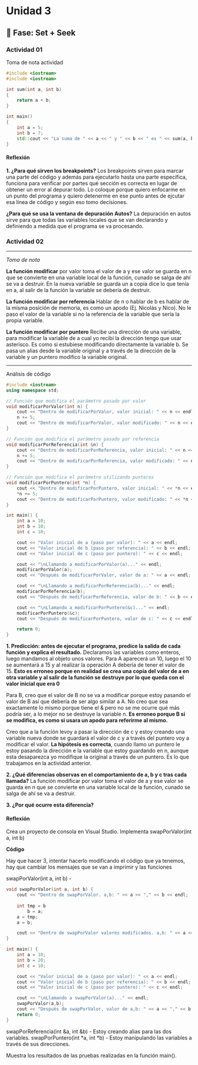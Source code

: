 # Unidad 3

## 🔎 Fase: Set + Seek

### Actividad 01
Toma de nota actividad

``` c++
#include <iostream>
#include <iostream>

int sum(int a, int b)
{
    return a + b;
}

int main()
{
    int a = 5;
    int b = 7;
    std::cout << "La suma de " << a << " y " << b << " es " << sum(a, b) << "\n";  //Para acceder al objeto de salida y se le va a enviar la suma del valor de a, más el valor del valor b y se manda la función de la suma
}
```

#### Reflexión
**1. ¿Para qué sirven los breakpoints?**
Los breakpoints sirven para marcar una parte del código y además para ejecutarlo hasta una parte específica, funciona para verificar por partes qué sección es correcta en lugar de obtener un error al depurar todo. Lo coloque porque quiero enfocarme en un punto del programa y quiero detenerme en ese punto antes de ejcutar esa línea de código y según eso tomo decisiones.

**¿Para qué se usa la ventana de depuración Autos?**
La depuración en autos sirve para que todas las variables locales que se van declarando y definiendo a medida que el programa se va procesando.

### Actividad 02
---
*Toma de nota*

  **La función modificar** por valor toma el valor de a y ese valor se guarda en n que se convierte en una variable local de la función, cunado se salga de ahí se va a destruir. En la nueva variable se guarda un a copia dice lo que tenía en a, al salir de la función la variable se debería de destruir.

  **La función modificar por referencia** Hablar de n o hablar de b es hablar de la misma posición de memoria, es como un  apodo (Ej. Nicolás y Nico). No le paso el valor de la variable si no la referencia de la variable que sería la propia variable. 

  **La función modificar por puntero** Recibe una dirección de una variable, para modificar la variable de a cual yo recibí la dirección tengo que usar asterisco. Es como si estubiese modificando directamente la variable b. Se pasa un alias desde la variable original y a través de la dirección de la variable y un puntero modifico la variable original.

---

Análisis de código

```c++
#include <iostream>
using namespace std;

// Función que modifica el parámetro pasado por valor
void modificarPorValor(int n) {
    cout << "Dentro de modificarPorValor, valor inicial: " << n << endl;
    n += 5;
    cout << "Dentro de modificarPorValor, valor modificado: " << n << endl;
}

// Función que modifica el parámetro pasado por referencia
void modificarPorReferencia(int &n) {
    cout << "Dentro de modificarPorReferencia, valor inicial: " << n << endl;
    n += 5;
    cout << "Dentro de modificarPorReferencia, valor modificado: " << n << endl;
}

// Función que modifica el parámetro utilizando punteros
void modificarPorPuntero(int *n) {
    cout << "Dentro de modificarPorPuntero, valor inicial: " << *n << endl;
    *n += 5;
    cout << "Dentro de modificarPorPuntero, valor modificado: " << *n << endl;
}

int main() {
    int a = 10;
    int b = 10;
    int c = 10;

    cout << "Valor inicial de a (paso por valor): " << a << endl;
    cout << "Valor inicial de b (paso por referencia): " << b << endl;
    cout << "Valor inicial de c (paso por puntero): " << c << endl;

    cout << "\nLlamando a modificarPorValor(a)..." << endl;
    modificarPorValor(a);
    cout << "Después de modificarPorValor, valor de a: " << a << endl;

    cout << "\nLlamando a modificarPorReferencia(b)..." << endl;
    modificarPorReferencia(b);
    cout << "Después de modificarPorReferencia, valor de b: " << b << endl;

    cout << "\nLlamando a modificarPorPuntero(&c)..." << endl;
    modificarPorPuntero(&c);
    cout << "Después de modificarPorPuntero, valor de c: " << c << endl;

    return 0;
}
```

**1. Predicción: antes de ejecutar el programa, predice la salida de cada función y explica el resultado.**
Declaramos las variables como enteros, luego mandamos al objeto unos valores. Para A aparecerá un 10, luego el 10 se aumentará a 15 y al realizar la operación A debería de tener el valor de 15. **Esto es erroneo porque en realidad se crea una copia del valor de a en otra variable y al salir de la función se destruye por lo que queda con el valor inicial que era 0**

 Para B, creo que el valor de B no se va a modificar porque estoy pasando el valor de B así que debería de ser algo similar a A. No creo que sea exactamente lo mismo porque tiene el & pero no se me ocurre qué más podría ser, a lo mejor no se destruye la variable n. **Es erroneo porque B si se modifica, es como si usara un apodo para referirme al mismo.**
 
  Creo que a la función levoy a pasar la dirección de c y estoy creando una variable nueva donde se guardará el valor de c y a través del puntero voy a modificar el valor. **La hipótesis es correcta**, cuando llamo un puntero le estoy pasando la dirección e la variable que estoy guardando en n, aunque esta desaparezca yo modifique la original a través de un puntero. Es lo que trabajamos en la actividad anterior.

**2. ¿Qué diferencias observas en el comportamiento de a, b y c tras cada llamada?**
La función modificar por valor toma el valor de a y ese valor se guarda en n que se convierte en una variable local de la función, cunado se salga de ahí se va a destruir.

**3. ¿Por qué ocurre esta diferencia?**

#### Reflexión
Crea un proyecto de consola en Visual Studio. Implementa swapPorValor(int a, int b)

**Código**

Hay que hacer 3, intentar hacerlo modificando el código que ya tenemos, hay que cambiar los mensajes que se van a imprimir y las funciones

swapPorValor(int a, int b) -

```c++
void swapPorValor(int a, int b) {
    cout << "Dentro de swapPorValor. a,b: " << a << "," << b << endl;
    
    int tmp = b
        b = a; 
    a = tmp;
    a = b;

    cout << "Dentro de swapPorValor valores modificados. a,b: " << a << "," << b << endl;
}

int main() {
    int a = 10;
    int b = 20;
    int c = 10;

    cout << "Valor inicial de a (paso por valor): " << a << endl;
    cout << "Valor inicial de b (paso por referencia): " << b << endl;
    cout << "Valor inicial de c (paso por puntero): " << c << endl;

    cout << "\nLlamando a swapPorValor(a)..." << endl;
    swapPorValor(a,b);
    cout << "Después de swapPorValor, valor de a,b: " << a << "," << b <<  endl;
    return 0;
}
```

swapPorReferencia(int &a, int &b) - Estoy creando alias para las dos variables.
swapPorPuntero(int *a, int *b) - Estoy manipulando las variables a través de sus direcciones.

Muestra los resultados de las pruebas realizadas en la función main().

